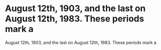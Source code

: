 # August 12th, 1903, and the last on August 12th, 1983. These periods mark a

August 12th, 1903, and the last on August 12th, 1983. These periods mark a